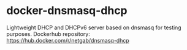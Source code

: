 # docker-dnsmasq-dhcp
Lightweight DHCP and DHCPv6 server based on dnsmasq for testing purposes.
Dockerhub repository: https://hub.docker.com/r/netgab/dnsmasq-dhcp
